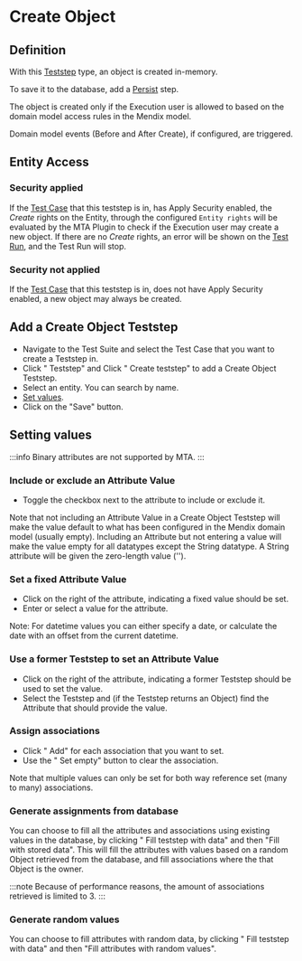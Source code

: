 # Create Object

## Definition

With this [Teststep](.) type, an object is created in-memory. 

To save it to the database, add a [Persist](persist) step.

The object is created only if the Execution user is allowed to based on the domain model access rules in the Mendix model.

Domain model events (Before and After Create), if configured, are triggered.

## Entity Access

### Security applied

If the [Test Case](../test-case) that this teststep is in, has Apply Security enabled, the *Create* rights on the Entity, through the configured `Entity rights` will be evaluated by the MTA Plugin to check if the Execution user may create a new object. If there are no *Create* rights, an error will be shown on the [Test Run](../test-run), and the Test Run will stop. 

### Security not applied 

If the [Test Case](../test-case) that this teststep is in, does not have Apply Security enabled, a new object may always be created.

## Add a Create Object Teststep

- Navigate to the Test Suite and select the Test Case that you want to create a Teststep in.
- Click "<i class="fal fa-plus-circle"></i> Teststep" and Click "<i class="fal fa-plus-circle"></i> Create teststep" to add a Create Object Teststep.
- Select an entity. You can search by name.
- [Set values](#setting-values).
- Click on the "Save" button. 


## Setting values

:::info
Binary attributes are not supported by MTA.
:::

### Include or exclude an Attribute Value
- Toggle the checkbox next to the attribute to include or exclude it.

Note that not including an Attribute Value in a Create Object Teststep will make the value default to what has been configured in the Mendix domain model (usually empty).
Including an Attribute but not entering a value will make the value empty for all datatypes except the String datatype. A String attribute will be given the zero-length value (''). 

### Set a fixed Attribute Value 
- Click <i class="fas fa-keyboard"></i> on the right of the attribute, indicating a fixed value should be set.
- Enter or select a value for the attribute.

Note: For datetime values you can either specify a date, or calculate the date with an offset from the current datetime.

### Use a former Teststep to set an Attribute Value
- Click <i class="fal fa-chevron-circle-right"></i> on the right of the attribute, indicating a former Teststep should be used to set the value.
- Select the Teststep and (if the Teststep returns an Object) find the Attribute that should provide the value.

### Assign associations
- Click "<i class="fal fa-plus-circle"></i> Add" for each association that you want to set. 
- Use the "<i class="fal fa-empty-set"></i> Set empty" button to clear the association. 

Note that multiple values can only be set for both way reference set (many to many) associations.

### Generate assignments from database
You can choose to fill all the attributes and associations using existing values in the database, 
by clicking "<i class="fas fa-database"></i> Fill teststep with data" and then "Fill with stored data". 
This will fill the attributes with values based on a random Object retrieved from the database, and fill associations where the that Object is the owner.

:::note
Because of performance reasons, the amount of associations retrieved is limited to 3.
:::

### Generate random values
You can choose to fill attributes with random data, by clicking "<i class="fas fa-database"></i> Fill teststep with data" and then "Fill attributes with random values". 

